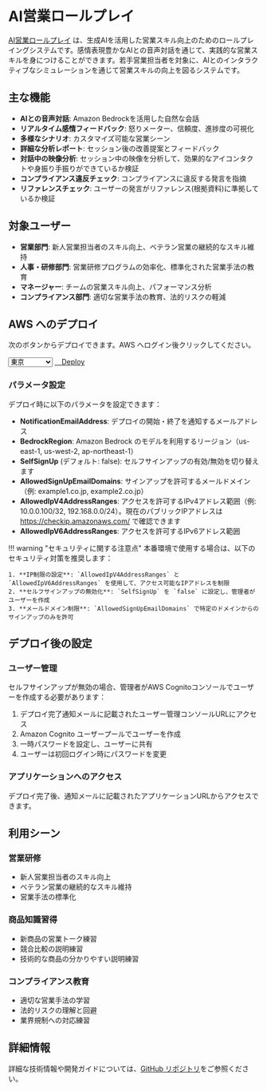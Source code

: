 # AI営業ロールプレイ

[AI営業ロールプレイ](https://github.com/aws-samples/sample-ai-sales-roleplay) は、生成AIを活用した営業スキル向上のためのロールプレイングシステムです。感情表現豊かなAIとの音声対話を通じて、実践的な営業スキルを身につけることができます。若手営業担当者を対象に、AIとのインタラクティブなシミュレーションを通じて営業スキルの向上を図るシステムです。

## 主な機能

- **AIとの音声対話**: Amazon Bedrockを活用した自然な会話
- **リアルタイム感情フィードバック**: 怒りメーター、信頼度、進捗度の可視化
- **多様なシナリオ**: カスタマイズ可能な営業シーン
- **詳細な分析レポート**: セッション後の改善提案とフィードバック
- **対話中の映像分析**: セッション中の映像を分析して、効果的なアイコンタクトや身振り手振りができているか検証
- **コンプライアンス違反チェック**: コンプライアンスに違反する発言を指摘
- **リファレンスチェック**: ユーザーの発言がリファレンス(根拠資料)に準拠しているか検証

## 対象ユーザー

- **営業部門**: 新人営業担当者のスキル向上、ベテラン営業の継続的なスキル維持
- **人事・研修部門**: 営業研修プログラムの効率化、標準化された営業手法の教育
- **マネージャー**: チームの営業スキル向上、パフォーマンス分析
- **コンプライアンス部門**: 適切な営業手法の教育、法的リスクの軽減

## AWS へのデプロイ

次のボタンからデプロイできます。AWS へログイン後クリックしてください。

<div class="solution-card__actions">
  <div class="solution-card__deployment">
    <select class="region-selector">
      <option value="ap-northeast-1">東京</option>
      <option value="us-east-1">バージニア</option>
      <option value="us-west-2">オレゴン</option>
    </select>
    <a href="https://ap-northeast-1.console.aws.amazon.com/cloudformation/home#/stacks/create/review?stackName=RoleplayDeploymentStack&templateURL=https://aws-ml-jp.s3.ap-northeast-1.amazonaws.com/asset-deployments/RoleplayDeploymentStack.yaml" class="deployment-button md-button" target="_blank">
      <i class="fa-solid fa-rocket"></i>　Deploy
    </a>
  </div>
</div>

### パラメータ設定

デプロイ時に以下のパラメータを設定できます：

* **NotificationEmailAddress**: デプロイの開始・終了を通知するメールアドレス
* **BedrockRegion**: Amazon Bedrock のモデルを利用するリージョン（us-east-1, us-west-2, ap-northeast-1）
* **SelfSignUp** (デフォルト: false): セルフサインアップの有効/無効を切り替えます
* **AllowedSignUpEmailDomains**: サインアップを許可するメールドメイン（例: example1.co.jp, example2.co.jp）
* **AllowedIpV4AddressRanges**: アクセスを許可するIPv4アドレス範囲（例: 10.0.0.100/32, 192.168.0.0/24）。現在のパブリックIPアドレスは https://checkip.amazonaws.com/ で確認できます
* **AllowedIpV6AddressRanges**: アクセスを許可するIPv6アドレス範囲

!!! warning "セキュリティに関する注意点"
    本番環境で使用する場合は、以下のセキュリティ対策を推奨します：

    1. **IP制限の設定**: `AllowedIpV4AddressRanges` と `AllowedIpV6AddressRanges` を使用して、アクセス可能なIPアドレスを制限
    2. **セルフサインアップの無効化**: `SelfSignUp` を `false` に設定し、管理者がユーザーを作成
    3. **メールドメイン制限**: `AllowedSignUpEmailDomains` で特定のドメインからのサインアップのみを許可

## デプロイ後の設定

### ユーザー管理

セルフサインアップが無効の場合、管理者がAWS Cognitoコンソールでユーザーを作成する必要があります：

1. デプロイ完了通知メールに記載されたユーザー管理コンソールURLにアクセス
2. Amazon Cognito ユーザープールでユーザーを作成
3. 一時パスワードを設定し、ユーザーに共有
4. ユーザーは初回ログイン時にパスワードを変更

### アプリケーションへのアクセス

デプロイ完了後、通知メールに記載されたアプリケーションURLからアクセスできます。

## 利用シーン

### 営業研修
- 新人営業担当者のスキル向上
- ベテラン営業の継続的なスキル維持
- 営業手法の標準化

### 商品知識習得
- 新商品の営業トーク練習
- 競合比較の説明練習
- 技術的な商品の分かりやすい説明練習

### コンプライアンス教育
- 適切な営業手法の学習
- 法的リスクの理解と回避
- 業界規制への対応練習

## 詳細情報

詳細な技術情報や開発ガイドについては、[GitHub リポジトリ](https://github.com/aws-samples/sample-ai-sales-roleplay)をご参照ください。
